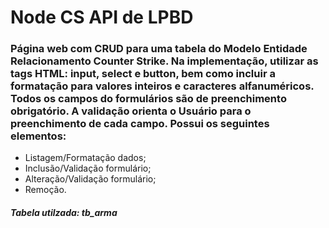 # Node CS API de LPBD

### Página web com CRUD para uma tabela do Modelo Entidade Relacionamento Counter Strike. Na implementação, utilizar as tags HTML: input, select e button, bem como incluir a formatação para valores inteiros e caracteres alfanuméricos. Todos os campos do formulários são de preenchimento obrigatório. A validação orienta o Usuário para o preenchimento de cada campo. Possui os seguintes elementos:

* Listagem/Formatação dados;
* Inclusão/Validação formulário;
* Alteração/Validação formulário;
* Remoção.

##### Tabela utilzada: tb_arma
